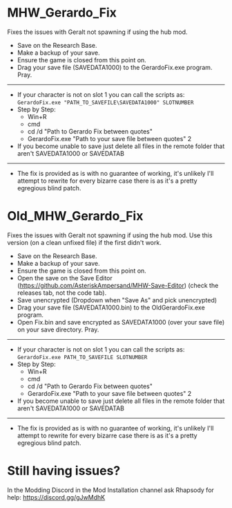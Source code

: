 # MHW_Gerardo_Fix
Fixes the issues with Geralt not spawning if using the hub mod.
 * Save on the Research Base.
 * Make a backup of your save.
 * Ensure the game is closed from this point on.
 * Drag your save file (SAVEDATA1000) to the GerardoFix.exe program. Pray.
___
 * If your character is not on slot 1 you can call the scripts as:  
`GerardoFix.exe "PATH_TO_SAVEFILE\SAVEDATA1000" SLOTNUMBER`
 * Step by Step:
   * Win+R
   * cmd
   * cd /d "Path to Gerardo Fix between quotes"
   * GerardoFix.exe "Path to your save file between quotes" 2
 * If you become unable to save just delete all files in the remote folder that aren't SAVEDATA1000 or SAVEDATAB
 ___
  * The fix is provided as is with no guarantee of working, it's unlikely I'll attempt to rewrite for every bizarre case there is as it's a pretty egregious blind patch.

# Old_MHW_Gerardo_Fix
Fixes the issues with Geralt not spawning if using the hub mod.
Use this version (on a clean unfixed file) if the first didn't work.
 * Save on the Research Base.
 * Make a backup of your save.
 * Ensure the game is closed from this point on.
 * Open the save on the Save Editor (https://github.com/AsteriskAmpersand/MHW-Save-Editor) (check the releases tab, not the code tab). 
 * Save unencrypted (Dropdown when "Save As" and pick unencrypted)
 * Drag your save file (SAVEDATA1000.bin) to the OldGerardoFix.exe program. 
 * Open Fix.bin and save encrypted as SAVEDATA1000 (over your save file) on your save directory. Pray.  
___
 * If your character is not on slot 1 you can call the scripts as:  
`GerardoFix.exe PATH_TO_SAVEFILE SLOTNUMBER`
 * Step by Step:
   * Win+R
   * cmd
   * cd /d "Path to Gerardo Fix between quotes"
   * GerardoFix.exe "Path to your save file between quotes" 2
 * If you become unable to save just delete all files in the remote folder that aren't SAVEDATA1000 or SAVEDATAB
 ___
  * The fix is provided as is with no guarantee of working, it's unlikely I'll attempt to rewrite for every bizarre case there is as it's a pretty egregious blind patch.
  
  # Still having issues?
  In the Modding Discord in the Mod Installation channel ask Rhapsody for help:
  https://discord.gg/gJwMdhK
